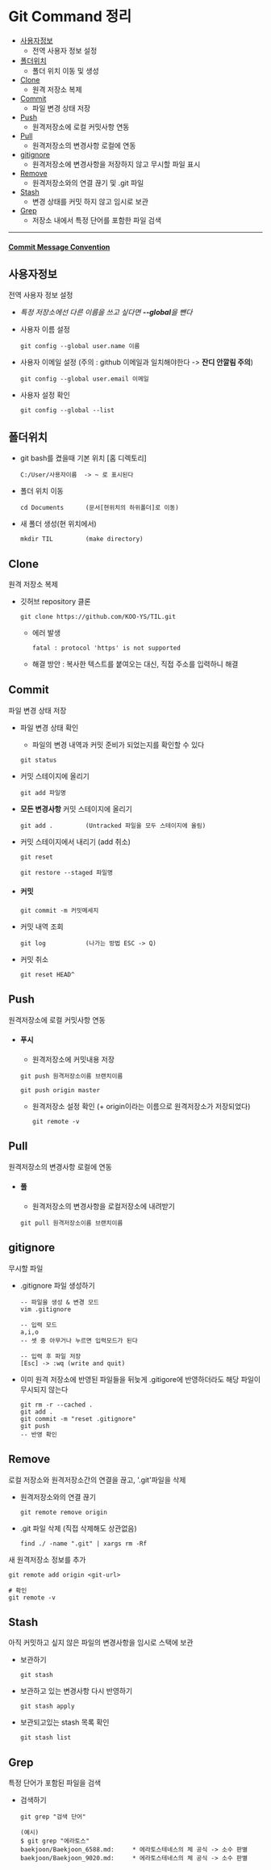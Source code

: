 # Git Command 정리

- [사용자정보](#사용자정보)
  - 전역 사용자 정보 설정
- [폴더위치](#폴더위치)
  - 폴더 위치 이동 및 생성
- [Clone](#Clone)
  - 원격 저장소 복제
- [Commit](#Commit)
  - 파일 변경 상태 저장
- [Push](#Push)
  - 원격저장소에 로컬 커밋사항 연동
- [Pull](#Pull)
  - 원격저장소의 변경사항 로컬에 연동
- [gitignore](#gitignore)
  - 원격저장소에 변경사항을 저장하지 않고 무시할 파일 표시
- [Remove](#Remove)
  - 원격저장소와의 연결 끊기 및 .git 파일
- [Stash](#Stash) 
  - 변경 상태를 커밋 하지 않고 임시로 보관
- [Grep](#Grep)
  - 저장소 내에서 특정 단어를 포함한 파일 검색
---



#### [Commit Message Convention](https://doublesprogramming.tistory.com/256)



## 사용자정보

전역 사용자 정보 설정

- *특정 저장소에선 다른 이름을 쓰고 싶다면 **--global**을 뺀다*

- 사용자 이름 설정

  ```
  git config --global user.name 이름
  ```

- 사용자 이메일 설정 (주의 : github 이메일과 일치해야한다 -> **잔디 안깔림 주의**)

  ```
  git config --global user.email 이메일
  ```

- 사용자 설정 확인

  ``` 
  git config --global --list
  ```





## 폴더위치

- git bash를 켰을때 기본 위치 [홈 디렉토리]

  ```
  C:/User/사용자이름  -> ~ 로 표시된다
  ```

- 폴더 위치 이동

  ```
  cd Documents		(문서[현위치의 하위폴더]로 이동)
  ```

- 새 폴더 생성(현 위치에서)

  ```
  mkdir TIL			(make directory)
  ```





## Clone

원격 저장소 복제

- 깃허브 repository 클론

  ```
  git clone https://github.com/KOO-YS/TIL.git
  ```

  - 에러 발생

    ```
    fatal : protocol 'https' is not supported
    ```

  - 해결 방안 :  복사한 텍스트를 붙여오는 대신, 직접 주소를 입력하니 해결





##  Commit

파일 변경 상태 저장

- 파일 변경 상태 확인

  - 파일의 변경 내역과 커밋 준비가 되었는지를 확인할 수 있다

  ```
  git status
  ```

- 커밋 스테이지에 올리기

  ```
  git add 파일명
  ```

- **모든 변경사항** 커밋 스테이지에 올리기

  ```
  git add . 		(Untracked 파일을 모두 스테이지에 올림)
  ```

- 커밋 스테이지에서 내리기 (add 취소)

  ```
  git reset
  
  git restore --staged 파일명
  ```

- #### **커밋**

  ```
  git commit -m 커밋메세지
  ```

- 커밋 내역 조회

  ```
  git log			(나가는 방법 ESC -> Q)
  ```

- 커밋 취소

  ```
  git reset HEAD^
  ```



## Push

원격저장소에 로컬 커밋사항 연동

- #### 푸시

  - 원격저장소에 커밋내용 저장
  
  ```
  git push 원격저장소이름 브랜치이름
  ```
  ```
  git push origin master
  ```

  - 원격저장소 설정 확인  (+ origin이라는 이름으로 원격저장소가 저장되었다)
  
    ```
    git remote -v
    ```





## Pull

원격저장소의 변경사항 로컬에 연동

- #### 풀

  - 원격저장소의 변경사항을 로컬저장소에 내려받기
  
  ```
  git pull 원격저장소이름 브랜치이름
  ```





## gitignore

무시할 파일 

- .gitignore 파일 생성하기

  ```
  -- 파일을 생성 & 변경 모드 
  vim .gitignore
  ```

  ```
  -- 입력 모드
  a,i,o
  -- 셋 중 아무거나 누르면 입력모드가 된다
  
  -- 입력 후 파일 저장
  [Esc] -> :wq (write and quit)
  ```

- 이미 원격 저장소에 반영된 파일들을 뒤늦게 .gitigore에 반영하더라도 해당 파일이 무시되지 않는다

  ```
  git rm -r --cached .
  git add .
  git commit -m "reset .gitignore"
  git push
  -- 반영 확인
  ```

  



## Remove

로컬 저장소와 원격저장소간의 연결을 끊고, '.git'파일을 삭제

- 원격저장소와의 연결 끊기
  ```
  git remote remove origin
  ```
  
- .git 파일 삭제 (직접 삭제해도 상관없음)
  ```
  find ./ -name ".git" | xargs rm -Rf
  ```

새 원격저장소 정보를 추가
```
git remote add origin <git-url>

# 확인
git remote -v
```


## Stash

아직 커밋하고 싶지 않은 파일의 변경사항을 임시로 스택에 보관

- 보관하기

  ```
  git stash
  ```

- 보관하고 있는 변경사항 다시 반영하기

  ```
  git stash apply
  ```

- 보관되고있는  stash 목록 확인

  ```
  git stash list
  ```



## Grep

특정 단어가 포함된 파일을 검색

- 검색하기

  ```
  git grep "검색 단어"
  
  (예시)
  $ git grep "에라토스"
  baekjoon/Baekjoon_6588.md:     * 에라토스테네스의 체 공식 -> 소수 판별
  baekjoon/Baekjoon_9020.md:     * 에라토스테네스의 체 공식 -> 소수 판별
  ```




